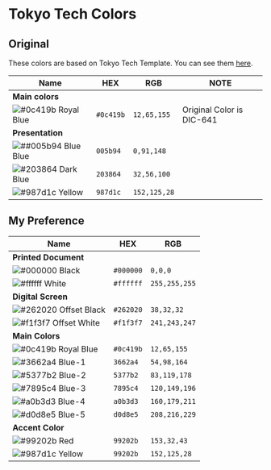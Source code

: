 # Tokyo Tech Colors

## Original

These colors are based on Tokyo Tech Template. You can see them [here](https://www.titech.ac.jp/english/public-relations/about/overview/logo/color).

| Name | HEX | RGB | NOTE|
| ---- | --- | --- | --- |
| **Main colors** | | |  
|![#0c419b](https://via.placeholder.com/15/0c419b/0c419b.png) Royal Blue     | `#0c419b` | `12,65,155`| Original Color is DIC-641|
| **Presentation**|
|![#![#005b94](https://via.placeholder.com/15/005b94/005b94.png) Blue](https://via.placeholder.com/15/005b94/005b94.png) Blue|`005b94`|`0,91,148`||
|![#203864](https://via.placeholder.com/15/203864/203864.png) Dark Blue|`203864`|`32,56,100`||
|![#987d1c](https://via.placeholder.com/15/987d1c/987d1c.png) Yellow|`987d1c`|`152,125,28`||

## My Preference

| Name | HEX | RGB |
| ---- | --- | --- |
| **Printed Document**|
![#000000](https://via.placeholder.com/15/000000/000000.png) Black|`#000000`|`0,0,0`|
|![#ffffff](https://via.placeholder.com/15/ffffff/ffffff.png) White| `#ffffff`| `255,255,255`|
| **Digital Screen**|
![#262020](https://via.placeholder.com/15/262020/262020.png) Offset Black|`#262020`|`38,32,32`|
|![#f1f3f7](https://via.placeholder.com/15/f1f3f7/f1f3f7.png) Offset White| `#f1f3f7`| `241,243,247`|
| **Main Colors**|
|![#0c419b](https://via.placeholder.com/15/0c419b/0c419b.png) Royal Blue| `#0c419b` | `12,65,155`|
|![#3662a4](https://via.placeholder.com/15/3662a4/3662a4.png) Blue-1|`3662a4`|`54,98,164`|
|![#5377b2](https://via.placeholder.com/15/5377b2/5377b2.png) Blue-2|`5377b2`|`83,119,178`|
|![#7895c4](https://via.placeholder.com/15/7895c4/7895c4.png) Blue-3|`7895c4`|`120,149,196`|
|![#a0b3d3](https://via.placeholder.com/15/a0b3d3/a0b3d3.png) Blue-4|`a0b3d3`|`160,179,211`|
|![#d0d8e5](https://via.placeholder.com/15/d0d8e5/d0d8e5.png) Blue-5|`d0d8e5`|`208,216,229`|
| **Accent Color**|
|![#99202b](https://via.placeholder.com/15/99202b/99202b.png) Red|`99202b`|`153,32,43`|
|![#987d1c](https://via.placeholder.com/15/987d1c/987d1c.png) Yellow|`99202b`|`152,125,28`|
